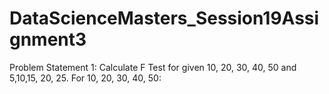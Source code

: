 # DataScienceMasters_Session19Assignment3
Problem Statement 1: Calculate F Test for given 10, 20, 30, 40, 50 and 5,10,15, 20, 25. For 10, 20, 30, 40, 50:
